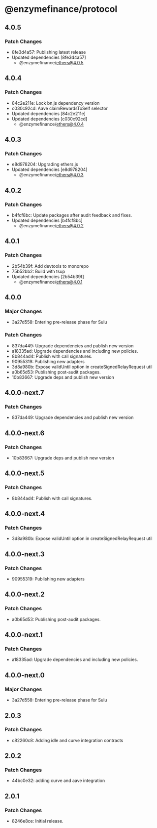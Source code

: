 # @enzymefinance/protocol

## 4.0.5

### Patch Changes

- 8fe3d4a57: Publishing latest release
- Updated dependencies [8fe3d4a57]
  - @enzymefinance/ethers@4.0.5

## 4.0.4

### Patch Changes

- 84c2e211e: Lock bn.js dependency version
- c030c92cd: Aave claimRewardsToSelf selector
- Updated dependencies [84c2e211e]
- Updated dependencies [c030c92cd]
  - @enzymefinance/ethers@4.0.4

## 4.0.3

### Patch Changes

- e8d978204: Upgrading ethers.js
- Updated dependencies [e8d978204]
  - @enzymefinance/ethers@4.0.3

## 4.0.2

### Patch Changes

- b4fcf8bc: Update packages after audit feedback and fixes.
- Updated dependencies [b4fcf8bc]
  - @enzymefinance/ethers@4.0.2

## 4.0.1

### Patch Changes

- 2b54b39f: Add devtools to monorepo
- 75b52bb2: Build with tsup
- Updated dependencies [2b54b39f]
  - @enzymefinance/ethers@4.0.1

## 4.0.0

### Major Changes

- 3a27d558: Entering pre-release phase for Sulu

### Patch Changes

- 837da449: Upgrade dependencies and publish new version
- a18335ad: Upgrade dependencies and including new policies.
- 8b844ad4: Publish with call signatures.
- 90955319: Publishing new adapters
- 3d8a980b: Expose validUntil option in createSignedRelayRequest util
- a0b65d53: Publishing post-audit packages.
- 10b83667: Upgrade deps and publish new version

## 4.0.0-next.7

### Patch Changes

- 837da449: Upgrade dependencies and publish new version

## 4.0.0-next.6

### Patch Changes

- 10b83667: Upgrade deps and publish new version

## 4.0.0-next.5

### Patch Changes

- 8b844ad4: Publish with call signatures.

## 4.0.0-next.4

### Patch Changes

- 3d8a980b: Expose validUntil option in createSignedRelayRequest util

## 4.0.0-next.3

### Patch Changes

- 90955319: Publishing new adapters

## 4.0.0-next.2

### Patch Changes

- a0b65d53: Publishing post-audit packages.

## 4.0.0-next.1

### Patch Changes

- a18335ad: Upgrade dependencies and including new policies.

## 4.0.0-next.0

### Major Changes

- 3a27d558: Entering pre-release phase for Sulu

## 2.0.3

### Patch Changes

- c82260c8: Adding idle and curve integration contracts

## 2.0.2

### Patch Changes

- 44bc0e32: adding curve and aave integration

## 2.0.1

### Patch Changes

- 8246e8ce: Initial release.
